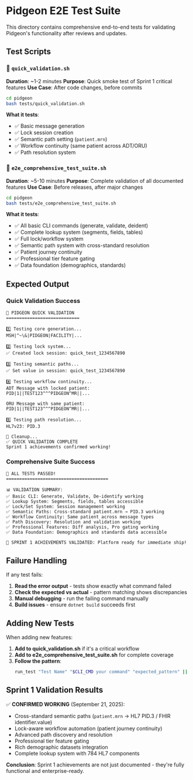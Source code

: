 # Pidgeon E2E Test Suite

This directory contains comprehensive end-to-end tests for validating Pidgeon's functionality after reviews and updates.

## Test Scripts

### 🚀 `quick_validation.sh`
**Duration**: ~1-2 minutes
**Purpose**: Quick smoke test of Sprint 1 critical features
**Use Case**: After code changes, before commits

```bash
cd pidgeon
bash tests/quick_validation.sh
```

**What it tests**:
- ✅ Basic message generation
- ✅ Lock session creation
- ✅ Semantic path setting (`patient.mrn`)
- ✅ Workflow continuity (same patient across ADT/ORU)
- ✅ Path resolution system

### 🧪 `e2e_comprehensive_test_suite.sh`
**Duration**: ~5-10 minutes
**Purpose**: Complete validation of all documented features
**Use Case**: Before releases, after major changes

```bash
cd pidgeon
bash tests/e2e_comprehensive_test_suite.sh
```

**What it tests**:
- ✅ All basic CLI commands (generate, validate, deident)
- ✅ Complete lookup system (segments, fields, tables)
- ✅ Full lock/workflow system
- ✅ Semantic path system with cross-standard resolution
- ✅ Patient journey continuity
- ✅ Professional tier feature gating
- ✅ Data foundation (demographics, standards)

## Expected Output

### Quick Validation Success
```
🚀 PIDGEON QUICK VALIDATION
============================

1️⃣ Testing core generation...
MSH|^~\&|PIDGEON|FACILITY|...

2️⃣ Testing lock system...
✅ Created lock session: quick_test_1234567890

3️⃣ Testing semantic paths...
✅ Set value in session: quick_test_1234567890

4️⃣ Testing workflow continuity...
ADT Message with locked patient:
PID|1||TEST123^^^PIDGEON^MR||...

ORU Message with same patient:
PID|1||TEST123^^^PIDGEON^MR||...

5️⃣ Testing path resolution...
HL7v23: PID.3

🧹 Cleanup...
✅ QUICK VALIDATION COMPLETE
Sprint 1 achievements confirmed working!
```

### Comprehensive Suite Success
```
🎉 ALL TESTS PASSED!
=======================================

📊 VALIDATION SUMMARY:
✅ Basic CLI: Generate, Validate, De-identify working
✅ Lookup System: Segments, fields, tables accessible
✅ Lock/Set System: Session management working
✅ Semantic Paths: Cross-standard patient.mrn → PID.3 working
✅ Workflow Continuity: Same patient across message types
✅ Path Discovery: Resolution and validation working
✅ Professional Features: Diff analysis, Pro gating working
✅ Data Foundation: Demographics and standards data accessible

🚀 SPRINT 1 ACHIEVEMENTS VALIDATED: Platform ready for immediate ship!
```

## Failure Handling

If any test fails:

1. **Read the error output** - tests show exactly what command failed
2. **Check the expected vs actual** - pattern matching shows discrepancies
3. **Manual debugging** - run the failing command manually
4. **Build issues** - ensure `dotnet build` succeeds first

## Adding New Tests

When adding new features:

1. **Add to quick_validation.sh** if it's a critical workflow
2. **Add to e2e_comprehensive_test_suite.sh** for complete coverage
3. **Follow the pattern**:
   ```bash
   run_test "Test Name" "$CLI_CMD your command" "expected_pattern" || fail_test
   ```

## Sprint 1 Validation Results

✅ **CONFIRMED WORKING** (September 21, 2025):
- Cross-standard semantic paths (`patient.mrn` → HL7 PID.3 / FHIR identifier.value)
- Lock-aware workflow automation (patient journey continuity)
- Advanced path discovery and resolution
- Professional tier feature gating
- Rich demographic datasets integration
- Complete lookup system with 784 HL7 components

**Conclusion**: Sprint 1 achievements are not just documented - they're fully functional and enterprise-ready.